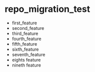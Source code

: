# repo_migration_test

  * first_feature
  * second_feature
  * third_feature
  * fourth_feature
  * fifth_feature
  * sixth_feature
  * seventh_feature
  * eights feature
  * nineth feature
